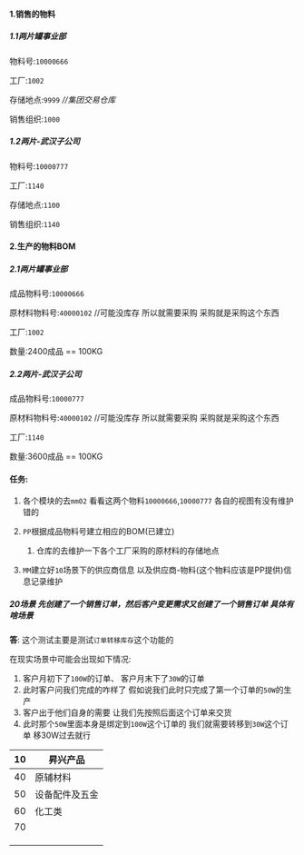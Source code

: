 #### 1.销售的物料

##### 1.1两片罐事业部

物料号:`10000666`

工厂:`1002`

存储地点:`9999`		*//集团交易仓库*

销售组织:`1000`



##### 1.2两片-武汉子公司

物料号:`10000777`

工厂:`1140`

存储地点:`1100`

销售组织:`1140`



#### 2.生产的物料BOM

##### 2.1两片罐事业部

成品物料号:`10000666`

原材料物料号:`40000102`				//可能没库存 所以就需要采购  采购就是采购这个东西

工厂:`1002`

数量:2400成品 == 100KG

##### 2.2两片-武汉子公司

成品物料号:`10000777`

原材料物料号:`40000102`				//可能没库存 所以就需要采购  采购就是采购这个东西

工厂:`1140`

数量:3600成品 == 100KG



#### 任务:

1. 各个模块的去`mm02` 看看这两个物料`10000666`,`10000777` 各自的视图有没有维护错的

2. `PP`根据成品物料号建立相应的BOM(已建立)
    1. 仓库的去维护一下各个工厂采购的原材料的存储地点

3. `MM`建立好`10`场景下的供应商信息 以及供应商-物料(这个物料应该是PP提供)信息记录维护





















##### 20场景  先创建了一个销售订单，然后客户变更需求又创建了一个销售订单  具体有啥场景

**答**: 这个测试主要是测试`订单转移库存`这个功能的

在现实场景中可能会出现如下情况:

1. 客户月初下了`100W`的订单、 客户月末下了`30W`的订单
2. 此时客户问我们完成的咋样了  假如说我们此时只完成了第一个订单的`50W`的生产
3. 客户出于他们自身的需要 让我们先按照后面这个订单来交货
4. 此时那个`50W`里面本身是绑定到`100W`这个订单的  我们就需要转移到`30W`这个订单  移30W过去就行



























| 10   | 昇兴产品       |
| ---- | -------------- |
| 40   | 原辅材料       |
| 50   | 设备配件及五金 |
| 60   | 化工类         |
| 70   |                |
|      |                |
|      |                |
|      |                |

